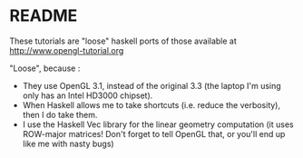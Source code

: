 # README

These tutorials are "loose" haskell ports of those available at http://www.opengl-tutorial.org

"Loose", because :

- They use OpenGL 3.1, instead of the original 3.3 (the laptop I'm using only has an Intel HD3000 chipset).
- When Haskell allows me to take shortcuts (i.e. reduce the verbosity), then I do take them.
- I use the Haskell Vec library for the linear geometry computation (it uses ROW-major matrices! Don't forget to tell OpenGL that, or you'll end up like me with nasty bugs)
